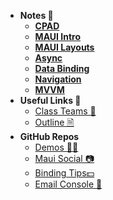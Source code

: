 - **Notes 📓** 
  - [**CPAD**](notes/Lecture1_CPAD.md)
  - [**MAUI Intro**](notes/Lecture2_MAUI_Architecture.md)
  - [**MAUI Layouts**](notes/Lecture3_MAUILayouts.md)
  - [**Async**](notes/Lecture4_Asynchronous_Programming.md)
  - [**Data Binding**](notes/Lecture5_DataBinding.md)
  - [**Navigation**](notes/Lecture5_Navigation.md)
  - [**MVVM**](notes/Lecture7_DesignPatterns_MVVM.md)
- **Useful Links 🔗**
  - [Class Teams 💬](https://teams.microsoft.com/l/team/19%3AO6W4FAHaNWqDTgJvw9R34xKNKoRiwL3EP1GEdig7ATk1%40thread.tacv2/conversations?groupId=d427b10f-cfd1-4e14-ad02-c727ffe38b15&tenantId=22c202c2-382c-447b-a023-d0a866d1d426)
  - [Outline 🗎](https://john-abbott-college.github.io/6A6-Notes/files//WINTER_2025_COMPUTER_SCIENCE.420-6A6-AB.BADAWYY.pdf)
- **GitHub Repos**
  - [Demos 👩‍🏫](https://github.com/AppDevIII-Code/Demos-w25)
  - [Maui Social 📷](https://github.com/AppDevIII-Code/MauiSocial)
  - [Binding Tips💵](https://github.com/AppDevIII-Code/BindingTips)
  - [Email Console 📧](https://github.com/AppDevIII-Code/EmailConsoleApp.git)

